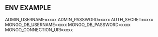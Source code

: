 ## ENV EXAMPLE

ADMIN_USERNAME=xxxx
ADMIN_PASSWORD=xxxx
AUTH_SECRET=xxxx
MONGO_DB_USERNAME=xxxx
MONGO_DB_PASSWORD=xxxx
MONGO_CONNECTION_URI=xxxx

